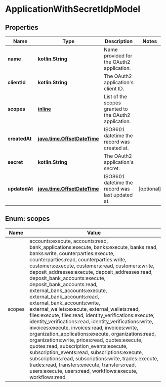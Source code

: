 
# ApplicationWithSecretIdpModel

## Properties
Name | Type | Description | Notes
------------ | ------------- | ------------- | -------------
**name** | **kotlin.String** | Name provided for the OAuth2 application. | 
**clientId** | **kotlin.String** | The OAuth2 application&#39;s client ID. | 
**scopes** | [**inline**](#kotlin.collections.List&lt;Scopes&gt;) | List of the scopes granted to the OAuth2 application. | 
**createdAt** | [**java.time.OffsetDateTime**](java.time.OffsetDateTime.md) | ISO8601 datetime the record was created at. | 
**secret** | **kotlin.String** | The OAuth2 application&#39;s secret. | 
**updatedAt** | [**java.time.OffsetDateTime**](java.time.OffsetDateTime.md) | ISO8601 datetime the record was last updated at. |  [optional]


<a name="kotlin.collections.List<Scopes>"></a>
## Enum: scopes
Name | Value
---- | -----
scopes | accounts:execute, accounts:read, bank_applications:execute, banks:execute, banks:read, banks:write, counterparties:execute, counterparties:read, counterparties:write, customers:execute, customers:read, customers:write, deposit_addresses:execute, deposit_addresses:read, deposit_bank_accounts:execute, deposit_bank_accounts:read, external_bank_accounts:execute, external_bank_accounts:read, external_bank_accounts:write, external_wallets:execute, external_wallets:read, files:execute, files:read, identity_verifications:execute, identity_verifications:read, identity_verifications:write, invoices:execute, invoices:read, invoices:write, organization_applications:execute, organizations:read, organizations:write, prices:read, quotes:execute, quotes:read, subscription_events:execute, subscription_events:read, subscriptions:execute, subscriptions:read, subscriptions:write, trades:execute, trades:read, transfers:execute, transfers:read, users:execute, users:read, workflows:execute, workflows:read



